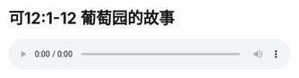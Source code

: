 # 可12:1-12 葡萄园的故事

<audio style="width: 100%;" preload="false" controls controlslist="nodownload"><source src="//file.simai.life/audio/mp3/old/27509.mp3" type="audio/mpeg">Your browser does not support the audio element.</audio>


